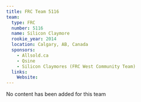```yaml
---
title: FRC Team 5116
team:
  type: FRC
  number: 5116
  name: Silicon Claymore
  rookie_year: 2014
  location: Calgary, AB, Canada
  sponsors:
    - Allsold.ca
    - Qsine
    - Silicon Claymores (FRC West Community Team)
  links:
    Website: 
---
```

No content has been added for this team
